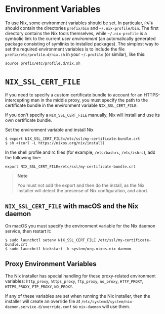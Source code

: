 # Environment Variables

To use Nix, some environment variables should be set. In particular,
`PATH` should contain the directories `prefix/bin` and
`~/.nix-profile/bin`. The first directory contains the Nix tools
themselves, while `~/.nix-profile` is a symbolic link to the current
*user environment* (an automatically generated package consisting of
symlinks to installed packages). The simplest way to set the required
environment variables is to include the file
`prefix/etc/profile.d/nix.sh` in your `~/.profile` (or similar), like
this:

    source prefix/etc/profile.d/nix.sh

# `NIX_SSL_CERT_FILE`

If you need to specify a custom certificate bundle to account for an
HTTPS-intercepting man in the middle proxy, you must specify the path to
the certificate bundle in the environment variable `NIX_SSL_CERT_FILE`.

If you don't specify a `NIX_SSL_CERT_FILE` manually, Nix will install
and use its own certificate bundle.

Set the environment variable and install Nix

    $ export NIX_SSL_CERT_FILE=/etc/ssl/my-certificate-bundle.crt
    $ sh <(curl -L https://nixos.org/nix/install)

In the shell profile and rc files (for example, `/etc/bashrc`,
`/etc/zshrc`), add the following line:

    export NIX_SSL_CERT_FILE=/etc/ssl/my-certificate-bundle.crt

> **Note**
> 
> You must not add the export and then do the install, as the Nix
> installer will detect the presense of Nix configuration, and abort.

## `NIX_SSL_CERT_FILE` with macOS and the Nix daemon

On macOS you must specify the environment variable for the Nix daemon
service, then restart it:

    $ sudo launchctl setenv NIX_SSL_CERT_FILE /etc/ssl/my-certificate-bundle.crt
    $ sudo launchctl kickstart -k system/org.nixos.nix-daemon

## Proxy Environment Variables

The Nix installer has special handling for these proxy-related
environment variables: `http_proxy`, `https_proxy`, `ftp_proxy`,
`no_proxy`, `HTTP_PROXY`, `HTTPS_PROXY`, `FTP_PROXY`, `NO_PROXY`.

If any of these variables are set when running the Nix installer, then
the installer will create an override file at
`/etc/systemd/system/nix-daemon.service.d/override.conf` so `nix-daemon`
will use them.
